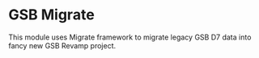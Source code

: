 GSB Migrate
===========

This module uses Migrate framework to migrate legacy GSB D7 data into fancy new GSB Revamp project.